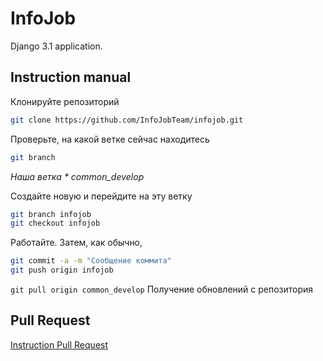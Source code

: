 InfoJob
===============

Django 3.1 application. 

Instruction manual
------------

Клонируйте репозиторий

```sh
git clone https://github.com/InfoJobTeam/infojob.git
```

Проверьте, на какой ветке сейчас находитесь

```sh
git branch
```

_Наша ветка * common_develop_
 
Создайте новую и перейдите на эту ветку

```sh
git branch infojob
git checkout infojob
```

Работайте. Затем, как обычно, 

```sh
git commit -a -m "Сообщение коммита"
git push origin infojob
```

`git pull origin common_develop`  Получение обновлений с репозитория

Pull Request
------------
[Instruction Pull Request](https://cloud.mail.ru/public/Kz8g/GN6z5BvKy)